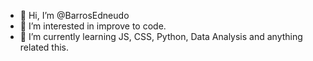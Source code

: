 - 👋 Hi, I’m @BarrosEdneudo
- 👀 I’m interested in improve to code.
- 🌱 I’m currently learning JS, CSS, Python, Data Analysis and anything related this. 

<!---
BarrosEdneudo/BarrosEdneudo is a ✨ special ✨ repository because its `README.md` (this file) appears on your GitHub profile.
You can click the Preview link to take a look at your changes.
--->
